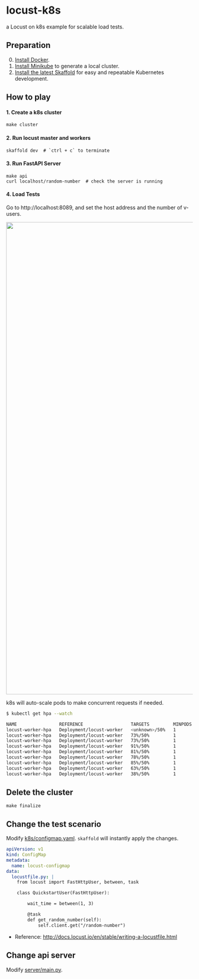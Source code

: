 # locust-k8s
a Locust on k8s example for scalable load tests.

## Preparation
0. [Install Docker](https://docs.docker.com/engine/install/).
1. [Install Minikube](https://minikube.sigs.k8s.io/docs/start/) to generate a local cluster.
2. [Install the latest Skaffold](https://github.com/GoogleContainerTools/skaffold/releases) for easy and repeatable Kubernetes development.

## How to play

#### 1. Create a k8s cluster
```
make cluster
```

#### 2. Run locust master and workers
```
skaffold dev  # `ctrl + c` to terminate
```

#### 3. Run FastAPI Server
```
make api
curl localhost/random-number  # check the server is running
```

#### 4. Load Tests
Go to http://localhost:8089, and set the host address and the number of v-users.

<img width="1275" alt="" src="https://user-images.githubusercontent.com/14961526/163500998-2ba3f020-9796-4338-bb1d-bdee02f54798.png">

k8s will auto-scale pods to make concurrent requests if needed.

```bash
$ kubectl get hpa --watch       

NAME                REFERENCE                  TARGETS         MINPODS   MAXPODS   REPLICAS   AGE
locust-worker-hpa   Deployment/locust-worker   <unknown>/50%   1         10        1          21s
locust-worker-hpa   Deployment/locust-worker   73%/50%         1         10        1          45s
locust-worker-hpa   Deployment/locust-worker   73%/50%         1         10        2          60s
locust-worker-hpa   Deployment/locust-worker   91%/50%         1         10        2          75s
locust-worker-hpa   Deployment/locust-worker   81%/50%         1         10        2          90s
locust-worker-hpa   Deployment/locust-worker   78%/50%         1         10        2          105s
locust-worker-hpa   Deployment/locust-worker   85%/50%         1         10        4          2m
locust-worker-hpa   Deployment/locust-worker   63%/50%         1         10        4          2m15s
locust-worker-hpa   Deployment/locust-worker   38%/50%         1         10        4          2m30s
```

## Delete the cluster
```
make finalize
```

## Change the test scenario
Modify [k8s/configmap.yaml](k8s/configmap.yaml). `skaffold` will instantly apply the changes.

```yaml
apiVersion: v1
kind: ConfigMap
metadata:
  name: locust-configmap
data:
  locustfile.py: |
    from locust import FastHttpUser, between, task

    class QuickstartUser(FastHttpUser):

        wait_time = between(1, 3)

        @task
        def get_random_number(self):
            self.client.get("/random-number")
```

- Reference: http://docs.locust.io/en/stable/writing-a-locustfile.html

## Change api server
Modify [server/main.py](server/main.py).
